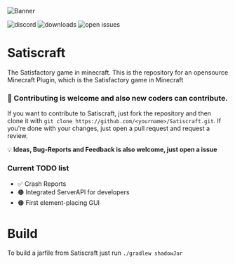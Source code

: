![](https://cdn.discordapp.com/attachments/788506562482274304/806504461350076436/unknown.png "Banner")

![discord](https://img.shields.io/discord/806635255309008946)
![downloads](https://img.shields.io/github/downloads/PolylymerDE/Satiscraft/total)
![open issues](https://img.shields.io/github/issues/PolylymerDE/Satiscraft)
# Satiscraft
The Satisfactory game in minecraft.
This is the repository for an opensource Minecraft Plugin, which is the Satisfactory game in Minecraft

### 🚀 Contributing is welcome and also new coders can contribute.

If you want to contribute to Satiscraft, just fork the repository and then clone it with `git clone https://github.com/<yourname>/Satiscraft.git`.
If you're done with your changes, just open a pull request and request a review.

💡 **Ideas, Bug-Reports and Feedback is also welcome, just open a issue**

### Current TODO list

* ✅ Crash Reports
* 🟠 Integrated ServerAPI for developers
* 🟠 First element-placing GUI


# Build
To build a jarfile from Satiscraft just run `./gradlew shadowJar`
